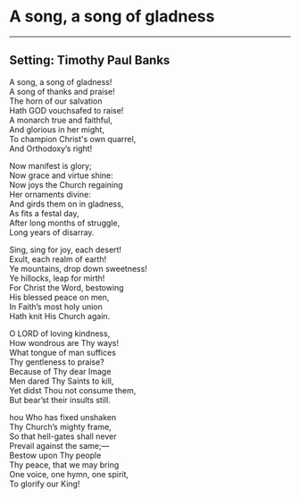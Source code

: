 # A song, a song of gladness

***

## Setting: Timothy Paul Banks

A song, a song of gladness!  
A song of thanks and praise!  
The horn of our salvation  
Hath GOD vouchsafed to raise!  
A monarch true and faithful,  
And glorious in her might,  
To champion Christ's own quarrel,  
And Orthodoxy’s right!  

Now manifest is glory;  
Now grace and virtue shine:  
Now joys the Church regaining  
Her ornaments divine:  
And girds them on in gladness,  
As fits a festal day,  
After long months of struggle,  
Long years of disarray.  

Sing, sing for joy, each desert!  
Exult, each realm of earth!  
Ye mountains, drop down sweetness!  
Ye hillocks, leap for mirth!  
For Christ the Word, bestowing  
His blessed peace on men,  
In Faith’s most holy union  
Hath knit His Church again.  

O LORD of loving kindness,  
How wondrous are Thy ways!  
What tongue of man suffices  
Thy gentleness to praise?  
Because of Thy dear Image  
Men dared Thy Saints to kill,  
Yet didst Thou not consume them,  
But bear’st their insults still.  

hou Who has fixed unshaken  
Thy Church’s mighty frame,  
So that hell-gates shall never  
Prevail against the same;—  
Bestow upon Thy people  
Thy peace, that we may bring  
One voice, one hymn, one spirit,  
To glorify our King!  
